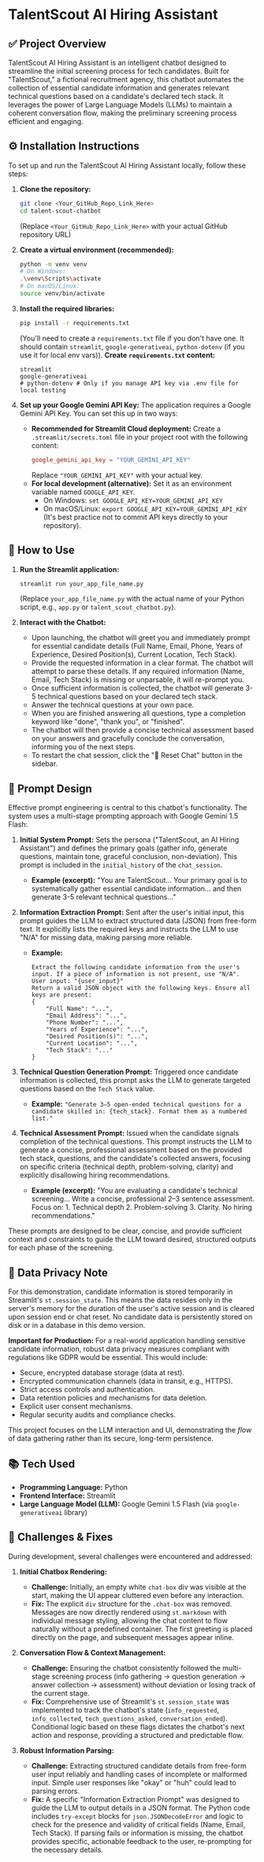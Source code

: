 # TalentScout AI Hiring Assistant

## ✅ Project Overview

TalentScout AI Hiring Assistant is an intelligent chatbot designed to streamline the initial screening process for tech candidates. Built for "TalentScout," a fictional recruitment agency, this chatbot automates the collection of essential candidate information and generates relevant technical questions based on a candidate's declared tech stack. It leverages the power of Large Language Models (LLMs) to maintain a coherent conversation flow, making the preliminary screening process efficient and engaging.

## ⚙️ Installation Instructions

To set up and run the TalentScout AI Hiring Assistant locally, follow these steps:

1.  **Clone the repository:**
    ```bash
    git clone <Your_GitHub_Repo_Link_Here>
    cd talent-scout-chatbot
    ```
    (Replace `<Your_GitHub_Repo_Link_Here>` with your actual GitHub repository URL)

2.  **Create a virtual environment (recommended):**
    ```bash
    python -m venv venv
    # On Windows:
    .\venv\Scripts\activate
    # On macOS/Linux:
    source venv/bin/activate
    ```

3.  **Install the required libraries:**
    ```bash
    pip install -r requirements.txt
    ```
    (You'll need to create a `requirements.txt` file if you don't have one. It should contain `streamlit`, `google-generativeai`, `python-dotenv` (if you use it for local env vars)).
    **Create `requirements.txt` content:**
    ```
    streamlit
    google-generativeai
    # python-dotenv # Only if you manage API key via .env file for local testing
    ```

4.  **Set up your Google Gemini API Key:**
    The application requires a Google Gemini API Key. You can set this up in two ways:
    * **Recommended for Streamlit Cloud deployment:** Create a `.streamlit/secrets.toml` file in your project root with the following content:
        ```toml
        google_gemini_api_key = "YOUR_GEMINI_API_KEY"
        ```
        Replace `"YOUR_GEMINI_API_KEY"` with your actual key.
    * **For local development (alternative):** Set it as an environment variable named `GOOGLE_API_KEY`.
        * On Windows: `set GOOGLE_API_KEY=YOUR_GEMINI_API_KEY`
        * On macOS/Linux: `export GOOGLE_API_KEY=YOUR_GEMINI_API_KEY`
        (It's best practice not to commit API keys directly to your repository).

## 🚀 How to Use

1.  **Run the Streamlit application:**
    ```bash
    streamlit run your_app_file_name.py
    ```
    (Replace `your_app_file_name.py` with the actual name of your Python script, e.g., `app.py` or `talent_scout_chatbot.py`).

2.  **Interact with the Chatbot:**
    * Upon launching, the chatbot will greet you and immediately prompt for essential candidate details (Full Name, Email, Phone, Years of Experience, Desired Position(s), Current Location, Tech Stack).
    * Provide the requested information in a clear format. The chatbot will attempt to parse these details. If any required information (Name, Email, Tech Stack) is missing or unparsable, it will re-prompt you.
    * Once sufficient information is collected, the chatbot will generate 3-5 technical questions based on your declared tech stack.
    * Answer the technical questions at your own pace.
    * When you are finished answering all questions, type a completion keyword like "done", "thank you", or "finished".
    * The chatbot will then provide a concise technical assessment based on your answers and gracefully conclude the conversation, informing you of the next steps.
    * To restart the chat session, click the "🔄 Reset Chat" button in the sidebar.

## 🧠 Prompt Design

Effective prompt engineering is central to this chatbot's functionality. The system uses a multi-stage prompting approach with Google Gemini 1.5 Flash:

1.  **Initial System Prompt:** Sets the persona ("TalentScout, an AI Hiring Assistant") and defines the primary goals (gather info, generate questions, maintain tone, graceful conclusion, non-deviation). This prompt is included in the `initial_history` of the `chat_session`.

    * **Example (excerpt):** "You are TalentScout... Your primary goal is to systematically gather essential candidate information... and then generate 3-5 relevant technical questions..."

2.  **Information Extraction Prompt:** Sent after the user's initial input, this prompt guides the LLM to extract structured data (JSON) from free-form text. It explicitly lists the required keys and instructs the LLM to use "N/A" for missing data, making parsing more reliable.

    * **Example:**
        ```
        Extract the following candidate information from the user's input. If a piece of information is not present, use "N/A".
        User input: "{user_input}"
        Return a valid JSON object with the following keys. Ensure all keys are present:
        {
            "Full Name": "...",
            "Email Address": "...",
            "Phone Number": "...",
            "Years of Experience": "...",
            "Desired Position(s)": "...",
            "Current Location": "...",
            "Tech Stack": "..."
        }
        ```

3.  **Technical Question Generation Prompt:** Triggered once candidate information is collected, this prompt asks the LLM to generate targeted questions based on the `Tech Stack` value.

    * **Example:** `"Generate 3–5 open-ended technical questions for a candidate skilled in: {tech_stack}. Format them as a numbered list."`

4.  **Technical Assessment Prompt:** Issued when the candidate signals completion of the technical questions. This prompt instructs the LLM to generate a concise, professional assessment based on the provided tech stack, questions, and the candidate's collected answers, focusing on specific criteria (technical depth, problem-solving, clarity) and explicitly disallowing hiring recommendations.

    * **Example (excerpt):** "You are evaluating a candidate's technical screening... Write a concise, professional 2–3 sentence assessment. Focus on: 1. Technical depth 2. Problem-solving 3. Clarity. No hiring recommendations."

These prompts are designed to be clear, concise, and provide sufficient context and constraints to guide the LLM toward desired, structured outputs for each phase of the screening.

## 🔐 Data Privacy Note

For this demonstration, candidate information is stored temporarily in Streamlit's `st.session_state`. This means the data resides only in the server's memory for the duration of the user's active session and is cleared upon session end or chat reset. No candidate data is persistently stored on disk or in a database in this demo version.

**Important for Production:** For a real-world application handling sensitive candidate information, robust data privacy measures compliant with regulations like GDPR would be essential. This would include:
* Secure, encrypted database storage (data at rest).
* Encrypted communication channels (data in transit, e.g., HTTPS).
* Strict access controls and authentication.
* Data retention policies and mechanisms for data deletion.
* Explicit user consent mechanisms.
* Regular security audits and compliance checks.

This project focuses on the LLM interaction and UI, demonstrating the *flow* of data gathering rather than its secure, long-term persistence.

## 📚 Tech Used

* **Programming Language:** Python
* **Frontend Interface:** Streamlit
* **Large Language Model (LLM):** Google Gemini 1.5 Flash (via `google-generativeai` library)

## 🧩 Challenges & Fixes

During development, several challenges were encountered and addressed:

1.  **Initial Chatbox Rendering:**
    * **Challenge:** Initially, an empty white `chat-box` div was visible at the start, making the UI appear cluttered even before any interaction.
    * **Fix:** The explicit `div` structure for the `.chat-box` was removed. Messages are now directly rendered using `st.markdown` with individual message styling, allowing the chat content to flow naturally without a predefined container. The first greeting is placed directly on the page, and subsequent messages appear inline.

2.  **Conversation Flow & Context Management:**
    * **Challenge:** Ensuring the chatbot consistently followed the multi-stage screening process (info gathering -> question generation -> answer collection -> assessment) without deviation or losing track of the current stage.
    * **Fix:** Comprehensive use of Streamlit's `st.session_state` was implemented to track the chatbot's state (`info_requested`, `info_collected`, `tech_questions_asked`, `conversation_ended`). Conditional logic based on these flags dictates the chatbot's next action and response, providing a structured and predictable flow.

3.  **Robust Information Parsing:**
    * **Challenge:** Extracting structured candidate details from free-form user input reliably and handling cases of incomplete or malformed input. Simple user responses like "okay" or "huh" could lead to parsing errors.
    * **Fix:** A specific "Information Extraction Prompt" was designed to guide the LLM to output details in a JSON format. The Python code includes `try-except` blocks for `json.JSONDecodeError` and logic to check for the presence and validity of critical fields (Name, Email, Tech Stack). If parsing fails or information is missing, the chatbot provides specific, actionable feedback to the user, re-prompting for the necessary details.
